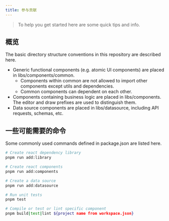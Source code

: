 ```yaml
---
title: 参与贡献
---
```


> To help you get started here are some quick tips and info.

## 概览

The basic directory structure conventions in this repository are described here.

- Generic functional components (e.g. atomic UI components) are placed in libs/components/common.
  - Components within common are not allowed to import other components except utils and dependencies.
  - Common components can dependent on each other.
- Components containing business logic are placed in libs/components. The editor and draw prefixes are used to distinguish them.
- Data source components are placed in libs/datasource, including API requests, schemas, etc.

## 一些可能需要的命令

Some commonly used commands defined in package.json are listed here.

```bash
# Create react dependency library
pnpm run add:library

# Create react components
pnpm run add:components

# Create a data source
pnpm run add:datasource

# Run unit tests
pnpm test

# Compile or test or lint specific component
pnpm build|test|lint ${project name from workspace.json}
```
